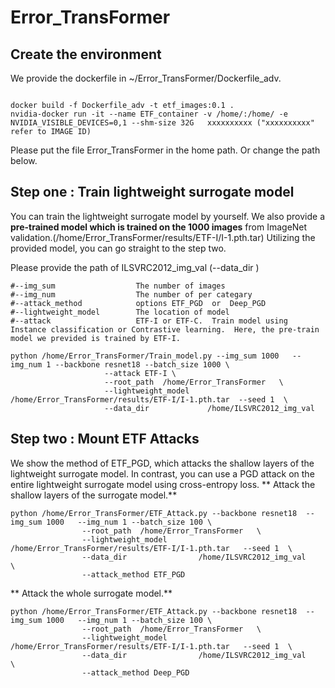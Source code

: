 # Error_TransFormer

## Create the environment
We provide the dockerfile in ~/Error_TransFormer/Dockerfile_adv. 
```

docker build -f Dockerfile_adv -t etf_images:0.1 .
nvidia-docker run -it --name ETF_container -v /home/:/home/ -e NVIDIA_VISIBLE_DEVICES=0,1 --shm-size 32G   xxxxxxxxxx ("xxxxxxxxxx" refer to IMAGE ID)

```
Please put the file Error_TransFormer in the home path. Or change the path below.

## Step one : Train lightweight surrogate model 

You can train the lightweight surrogate model by yourself. We also provide a **pre-trained model which is trained on the 1000 images** from ImageNet validation.(/home/Error_TransFormer/results/ETF-I/I-1.pth.tar) Utilizing the provided model, you can go straight to the step two.

Please provide the path of ILSVRC2012_img_val (--data_dir  )

```
#--img_sum                  The number of images
#--img_num                  The number of per categary
#--attack_method            options ETF_PGD  or  Deep_PGD 
#--lightweight_model        The location of model
#--attack                   ETF-I or ETF-C.  Train model using Instance classification or Contrastive learning.  Here, the pre-train model we previded is trained by ETF-I.
 
python /home/Error_TransFormer/Train_model.py --img_sum 1000   --img_num 1 --backbone resnet18 --batch_size 1000 \
                     --attack ETF-I \
                     --root_path  /home/Error_TransFormer   \
                     --lightweight_model  /home/Error_TransFormer/results/ETF-I/I-1.pth.tar  --seed 1  \
                     --data_dir             /home/ILSVRC2012_img_val
```
## Step two : Mount ETF Attacks 
We show the method of ETF_PGD, which attacks the shallow layers of the lightweight surrogate model. In contrast, you can use a PGD attack on the entire lightweight surrogate model using cross-entropy loss. 
** Attack the shallow layers of the surrogate model.**
```
python /home/Error_TransFormer/ETF_Attack.py --backbone resnet18  --img_sum 1000   --img_num 1 --batch_size 100 \
                --root_path  /home/Error_TransFormer   \
                --lightweight_model  /home/Error_TransFormer/results/ETF-I/I-1.pth.tar   --seed 1  \
                --data_dir                /home/ILSVRC2012_img_val         \
                --attack_method ETF_PGD
```
** Attack the whole surrogate model.**     
```           
python /home/Error_TransFormer/ETF_Attack.py --backbone resnet18  --img_sum 1000   --img_num 1 --batch_size 100 \
                --root_path  /home/Error_TransFormer   \
                --lightweight_model  /home/Error_TransFormer/results/ETF-I/I-1.pth.tar   --seed 1  \
                --data_dir                /home/ILSVRC2012_img_val         \
                --attack_method Deep_PGD
```             
